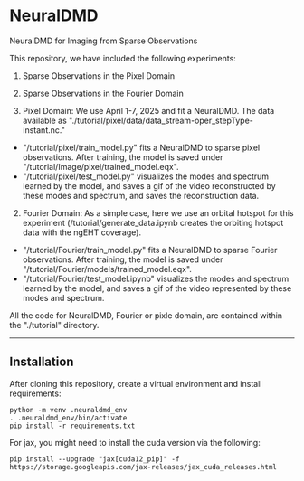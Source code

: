 # NeuralDMD
NeuralDMD for Imaging from Sparse Observations

This repository, we have included the following experiments:
1. Sparse Observations in the Pixel Domain
2. Sparse Observations in the Fourier Domain

1. Pixel Domain: We use April 1-7, 2025 and fit a NeuralDMD. The data available as "./tutorial/pixel/data/data_stream-oper_stepType-instant.nc."
- "/tutorial/pixel/train_model.py" fits a NeuralDMD to sparse pixel observations. After training, the model is saved under "/tutorial/Image/pixel/trained_model.eqx".
- "/tutorial/pixel/test_model.py" visualizes the modes and spectrum learned by the model, and saves a gif of the video reconstructed by these modes and spectrum, and saves the reconstruction data.

2. Fourier Domain: As a simple case, here we use an orbital hotspot for this experiment (/tutorial/generate_data.ipynb creates the orbiting hotspot data with the ngEHT coverage).
- "/tutorial/Fourier/train_model.py" fits a NeuralDMD to sparse Fourier observations. After training, the model is saved under "/tutorial/Fourier/models/trained_model.eqx".
- "/tutorial/Fourier/test_model.ipynb" visualizes the modes and spectrum learned by the model, and saves a gif of the video represented by these modes and spectrum.

All the code for NeuralDMD, Fourier or pixle domain, are contained within the "./tutorial" directory. 

--------------------------------------------------------------------------------------------------------------
Installation
--------------------------------------------------------------------------------------------------------------
After cloning this repository, create a virtual environment and install requirements:
```
python -m venv .neuraldmd_env
. .neuraldmd_env/bin/activate
pip install -r requirements.txt
```

For jax, you might need to install the cuda version via the following:
```
pip install --upgrade "jax[cuda12_pip]" -f https://storage.googleapis.com/jax-releases/jax_cuda_releases.html
```